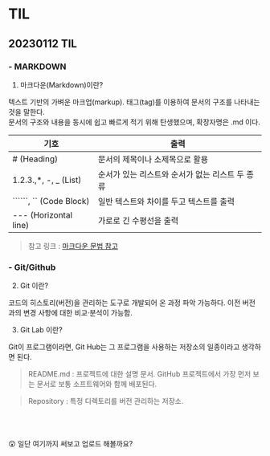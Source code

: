 # TIL

## 20230112 TIL
### - MARKDOWN

1. 마크다운(Markdown)이란?

텍스트 기반의 가벼운 마크업(markup). 태그(tag)를 이용하여 문서의 구조를 나타내는 것을 말한다. 
<br/> 문서의 구조와 내용을 동시에 쉽고 빠르게 적기 위해 탄생했으며, 확장자명은 .md 이다.

| 기호 | 출력 |
| ----------- | ----------- |
| # (Heading) | 문서의 제목이나 소제목으로 활용 |
| 1.2.3.,*, -, _ (List) | 순서가 있는 리스트와 순서가 없는 리스트 두 종류 |
| ``````, `` (Code Block) | 일반 텍스트와 차이를 두고 텍스트를 출력 |
| --- (Horizontal line) | 가로로 긴 수평선을 출력 |

> 참고 링크 : [마크다운 문법 참고](https://www.markdownguide.org/cheat-sheet/)  


### - Git/Github

2. Git 이란?

코드의 히스토리(버전)을 관리하는 도구로 개발되어 온 과정 파악 가능하다. 이전 버전과의 변경 사항에 대한 비교·분석이 가능함.

3. Git Lab 이란?

Git이 프로그램이라면, Git Hub는 그 프로그램을 사용하는 저장소의 일종이라고 생각하면 된다. 

> README.md : 프로젝트에 대한 설명 문서. GitHub 프로젝트에서 가장 먼저 보는 문서로 보통 소프트웨어와 함께 배포된다.

> Repository : 특정 디렉토리를 버전 관리하는 저장소.

</br>
</br>
</br>
😲 일단 여기까지 써보고 업로드 해볼까요?